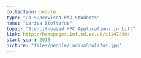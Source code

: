 ```yaml
---
collection: people
type: "Co-Supervised PhD Students"
name: "Larisa Stoltzfus"
topic: "Stencil-based HPC Applications in Lift"
link: http://homepages.inf.ed.ac.uk/s1147290/
start-year: 2015
picture: "files/people/LarisaStolzfus.jpg"
---
```


